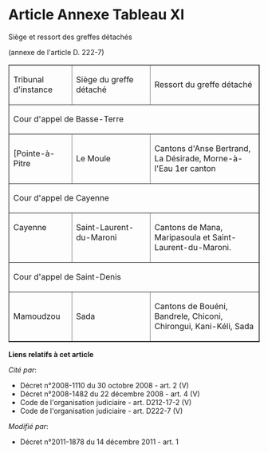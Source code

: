 # Article Annexe Tableau XI

Siège et ressort des greffes détachés

(annexe de l'article D. 222-7)

<table border="1" align="center" cellspacing="0" width="718" cellpadding="0">
  <tbody>
    <tr>
      <td width="129">

Tribunal d'instance 

</td>
      <td width="240">

Siège du greffe détaché 

</td>
      <td width="349">

Ressort du greffe détaché 

</td>
    </tr>
    <tr>
      <td colspan="3" width="718">

Cour d'appel de Basse-Terre 

</td>
    </tr>
    <tr>
      <td width="129">

[Pointe-à-Pitre 

</td>
      <td width="240">

Le Moule 

</td>
      <td width="349">

Cantons d'Anse Bertrand, La Désirade, Morne-à-l'Eau 1er canton 

</td>
    </tr>
    <tr>
      <td width="718" colspan="3">

Cour d'appel de Cayenne 

</td>
    </tr>
    <tr>
      <td width="129" valign="top">

Cayenne 

</td>
      <td valign="top" width="240">

Saint-Laurent-du-Maroni 

</td>
      <td valign="top" width="349">

Cantons de Mana, Maripasoula et Saint-Laurent-du-Maroni. 

</td>
    </tr>
    <tr>
      <td colspan="3">

Cour d'appel de Saint-Denis 

</td>
    </tr>
    <tr>
      <td width="129">

Mamoudzou 

</td>
      <td width="240">

Sada 

</td>
      <td width="349">

Cantons de Bouéni, Bandrele, Chiconi, Chirongui, Kani-Kéli, Sada 

</td>
    </tr>
  </tbody>
</table>

**Liens relatifs à cet article**

_Cité par_:

  - Décret n°2008-1110 du 30 octobre 2008 - art. 2 (V)
  - Décret n°2008-1482 du 22 décembre 2008 - art. 4 (V)
  - Code de l'organisation judiciaire - art. D212-17-2 (V)
  - Code de l'organisation judiciaire - art. D222-7 (V)

_Modifié par_:

  - Décret n°2011-1878 du 14 décembre 2011 - art. 1
